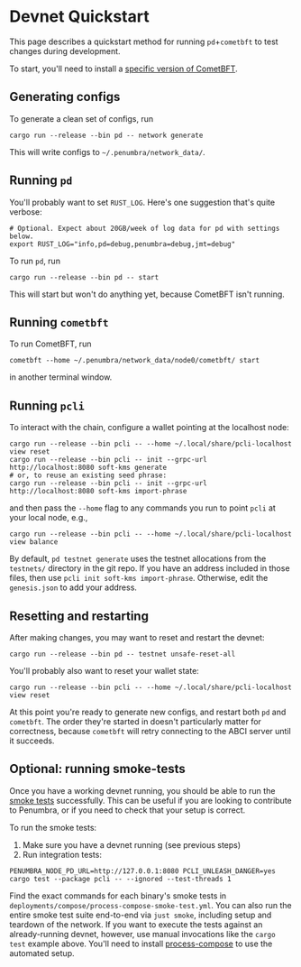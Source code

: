 # Devnet Quickstart

This page describes a quickstart method for running `pd`+`cometbft` to test
changes during development.

To start, you'll need to install a [specific version of CometBFT](../node/pd/install.md#installing-cometbft).

## Generating configs

To generate a clean set of configs, run

```shell
cargo run --release --bin pd -- network generate
```

This will write configs to `~/.penumbra/network_data/`.

## Running `pd`

You'll probably want to set `RUST_LOG`.  Here's one suggestion that's quite verbose:

```shell
# Optional. Expect about 20GB/week of log data for pd with settings below.
export RUST_LOG="info,pd=debug,penumbra=debug,jmt=debug"
```

To run `pd`, run

```shell
cargo run --release --bin pd -- start
```

This will start but won't do anything yet, because CometBFT isn't running.

## Running `cometbft`

To run CometBFT, run

```shell
cometbft --home ~/.penumbra/network_data/node0/cometbft/ start
```

in another terminal window.

## Running `pcli`

To interact with the chain, configure a wallet pointing at the localhost node:

```shell
cargo run --release --bin pcli -- --home ~/.local/share/pcli-localhost view reset
cargo run --release --bin pcli -- init --grpc-url http://localhost:8080 soft-kms generate
# or, to reuse an existing seed phrase:
cargo run --release --bin pcli -- init --grpc-url http://localhost:8080 soft-kms import-phrase
```

and then pass the `--home` flag to any commands you run to point `pcli` at your local node, e.g.,

```shell
cargo run --release --bin pcli -- --home ~/.local/share/pcli-localhost view balance
```

By default, `pd testnet generate` uses the testnet allocations from the `testnets/` directory in the git repo.
If you have an address included in those files, then use `pcli init soft-kms import-phrase`. Otherwise,
edit the `genesis.json` to add your address.

## Resetting and restarting

After making changes, you may want to reset and restart the devnet:

```shell
cargo run --release --bin pd -- testnet unsafe-reset-all
```

You'll probably also want to reset your wallet state:

```shell
cargo run --release --bin pcli -- --home ~/.local/share/pcli-localhost view reset
```

At this point you're ready to generate new configs, and restart both `pd` and
`cometbft`.  The order they're started in doesn't particularly matter for
correctness, because `cometbft` will retry connecting to the ABCI server until
it succeeds.

## Optional: running smoke-tests

Once you have a working devnet running, you should be able to run the [smoke tests](https://en.wikipedia.org/wiki/Smoke_testing_(software)) successfully. This can be useful if you are looking to contribute to Penumbra, or if you need to check that your setup is correct.

To run the smoke tests:

1. Make sure you have a devnet running (see previous steps)
2. Run integration tests:
```shell
PENUMBRA_NODE_PD_URL=http://127.0.0.1:8080 PCLI_UNLEASH_DANGER=yes cargo test --package pcli -- --ignored --test-threads 1
```

Find the exact commands for each binary's smoke tests in `deployments/compose/process-compose-smoke-test.yml`.
You can also run the entire smoke test suite end-to-end via `just smoke`, including setup and teardown of the network.
If you want to execute the tests against an already-running devnet, however, use manual invocations like
the `cargo test` example above. You'll need to install [process-compose](https://github.com/F1bonacc1/process-compose/)
to use the automated setup.
